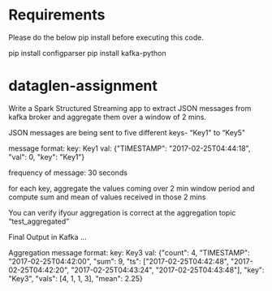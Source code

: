 # Requirements 

Please do the below pip install before executing this code. 

pip install configparser
pip install kafka-python


# dataglen-assignment

Write a Spark Structured Streaming app to extract JSON messages from kafka broker and aggregate them over a window of 2 mins.

JSON messages are being sent to five different keys- “Key1" to “Key5"


message format: key: Key1 val: {"TIMESTAMP": "2017-02-25T04:44:18", "val": 0, "key": "Key1”} 


frequency of message: 30 seconds


for each key, aggregate the values coming over 2 min window period and compute sum and mean of values received in those 2 mins

You can verify ifyour aggregation is correct at the aggregation topic “test_aggregated”

Final Output in Kafka ...

Aggregation message format: key: Key3 val: {"count": 4, "TIMESTAMP": "2017-02-25T04:42:00", "sum": 9, "ts": ["2017-02-25T04:42:48", "2017-02-25T04:42:20", "2017-02-25T04:43:24", "2017-02-25T04:43:48"], "key": "Key3", "vals": [4, 1, 1, 3], "mean": 2.25}
